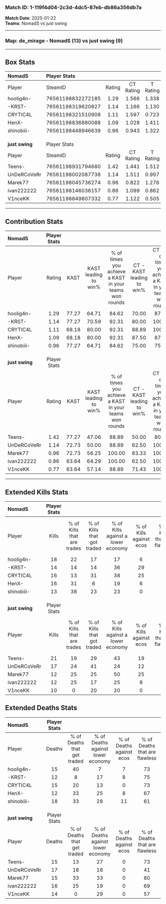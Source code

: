### Match ID: 1-119f4d04-2c3d-4dc5-87eb-db86a356db7a  
**Match Date**: 2025-01-22  
**Teams**: NomadS vs just swing  

---  

### **Map**: de_mirage - NomadS (13) vs just swing (9)  
---  

## Box Stats  

| **NomadS**     | Player Stats      |        |           |          |       |      |       |         |        |      |     |
| :- | :- | :-: | :-: | :-: | :-: | :-: | :-: | :-: | :-: | :-: | :-: |
| Player         | SteamID           | Rating | CT Rating | T Rating | KAST  | ADR  | Kills | Assists | Deaths | K/D  | HS% |
| hoolig4n-      | 76561198832272185 |  1.29  |   1.566   |  1.338   | 77.27 | 92.8 |  18   |    6    |   15   | 1.20 | 61  |
| -KRST-         | 76561198319620827 |  1.14  |   1.166   |  1.130   | 77.27 | 71.1 |  14   |    5    |   12   | 1.17 | 50  |
| CRYTIC4L       | 76561198321510908 |  1.11  |   1.597   |  0.723   | 68.18 | 84.4 |  16   |    4    |   15   | 1.07 | 43  |
| HenX-          | 76561198836880088 |  1.09  |   1.028   |  1.411   | 68.18 | 58.6 |  16   |    1    |   12   | 1.33 | 68  |
| shinobiii-     | 76561198448946639 |  0.96  |   0.943   |  1.322   | 77.27 | 67.0 |  13   |    9    |   18   | 0.72 | 46  |
|                |                   |        |           |          |       |      |       |         |        |      |     |
|                |                   |        |           |          |       |      |       |         |        |      |     |
|                |                   |        |           |          |       |      |       |         |        |      |     |
| **just swing** | Player Stats      |        |           |          |       |      |       |         |        |      |     |
| Player         | SteamID           | Rating | CT Rating | T Rating | KAST  | ADR  | Kills | Assists | Deaths | K/D  | HS% |
| Teens-         | 76561198931794680 |  1.42  |   1.441   |  1.512   | 77.27 | 98.3 |  21   |    3    |   15   | 1.40 | 52  |
| UnDeRCoVeRr    | 76561198002087738 |  1.14  |   1.511   |  0.997   | 72.73 | 82.2 |  17   |    7    |   17   | 1.00 | 41  |
| Marek77        | 76561198045736274 |  0.96  |   0.822   |  1.276   | 72.73 | 70.6 |  12   |    7    |   15   | 0.80 | 33  |
| ivan222222     | 76561198146036157 |  0.86  |   1.099   |  0.862   | 63.64 | 69.1 |  12   |    6    |   16   | 0.75 | 33  |
| V1nceKK        | 76561198849807332 |  0.77  |   1.122   |  0.505   | 63.64 | 56.1 |  10   |    2    |   14   | 0.71 | 50  |
---  

## Contribution Stats  

| **NomadS**     | Player Stats |       |                      |                                                        |                           |                                                             |                          |                                                            |
| :- | :-: | :-: | :-: | :-: | :-: | :-: | :-: | :-: |
| Player         |    Rating    | KAST  | KAST leading to win% | % of times you achieve a KAST in your teams won rounds | CT - KAST leading to win% | CT - % of times you achieve a KAST in your teams won rounds | T - KAST leading to win% | T - % of times you achieve a KAST in your teams won rounds |
| hoolig4n-      |     1.29     | 77.27 |        64.71         |                         84.62                          |           70.00           |                            87.50                            |          57.14           |                           80.00                            |
| -KRST-         |     1.14     | 77.27 |        70.59         |                         92.31                          |           80.00           |                           100.00                            |          57.14           |                           80.00                            |
| CRYTIC4L       |     1.11     | 68.18 |        80.00         |                         92.31                          |           88.89           |                           100.00                            |          66.67           |                           80.00                            |
| HenX-          |     1.09     | 68.18 |        80.00         |                         92.31                          |           87.50           |                            87.50                            |          71.43           |                           100.00                           |
| shinobiii-     |     0.96     | 77.27 |        64.71         |                         84.62                          |           75.00           |                            75.00                            |          55.56           |                           100.00                           |
|                |              |       |                      |                                                        |                           |                                                             |                          |                                                            |
|                |              |       |                      |                                                        |                           |                                                             |                          |                                                            |
|                |              |       |                      |                                                        |                           |                                                             |                          |                                                            |
| **just swing** | Player Stats |       |                      |                                                        |                           |                                                             |                          |                                                            |
| Player         |    Rating    | KAST  | KAST leading to win% | % of times you achieve a KAST in your teams won rounds | CT - KAST leading to win% | CT - % of times you achieve a KAST in your teams won rounds | T - KAST leading to win% | T - % of times you achieve a KAST in your teams won rounds |
| Teens-         |     1.42     | 77.27 |        47.06         |                         88.89                          |           50.00           |                            80.00                            |          44.44           |                           100.00                           |
| UnDeRCoVeRr    |     1.14     | 72.73 |        50.00         |                         88.89                          |           62.50           |                           100.00                            |          37.50           |                           75.00                            |
| Marek77        |     0.96     | 72.73 |        56.25         |                         100.00                         |           83.33           |                           100.00                            |          40.00           |                           100.00                           |
| ivan222222     |     0.86     | 63.64 |        64.29         |                         100.00                         |           62.50           |                           100.00                            |          66.67           |                           100.00                           |
| V1nceKK        |     0.77     | 63.64 |        57.14         |                         88.89                          |           71.43           |                           100.00                            |          42.86           |                           75.00                            |
---  

## Extended Kills Stats  

| **NomadS**     | Player Stats |                            |                            |                                    |                         |                              |                                 |                                       |                    |           |
| :- | :-: | :-: | :-: | :-: | :-: | :-: | :-: | :-: | :-: | :-: |
| Player         |    Kills     | % of Kills that are trades | % of Kills that got traded | % of Kills against a lower economy | % of Kills against ecos | % of Kills that are flawless | % of Kills that are close duels | % of Kills that are assisted by flash | Pistol Round Kills | AWP Kills |
| hoolig4n-      |      18      |             22             |             17             |                 17                 |            6            |              61              |                6                |                   6                   |         4          |     4     |
| -KRST-         |      14      |             14             |             14             |                 36                 |           29            |              43              |                7                |                   0                   |         0          |     0     |
| CRYTIC4L       |      16      |             13             |             31             |                 38                 |           25            |              63              |                6                |                   6                   |         0          |     0     |
| HenX-          |      16      |             31             |             6              |                 19                 |            6            |              81              |                0                |                   0                   |         5          |     0     |
| shinobiii-     |      13      |             38             |             23             |                 23                 |            0            |              62              |                0                |                   0                   |         1          |     0     |
|                |              |                            |                            |                                    |                         |                              |                                 |                                       |                    |           |
|                |              |                            |                            |                                    |                         |                              |                                 |                                       |                    |           |
|                |              |                            |                            |                                    |                         |                              |                                 |                                       |                    |           |
| **just swing** | Player Stats |                            |                            |                                    |                         |                              |                                 |                                       |                    |           |
| Player         |    Kills     | % of Kills that are trades | % of Kills that got traded | % of Kills against a lower economy | % of Kills against ecos | % of Kills that are flawless | % of Kills that are close duels | % of Kills that are assisted by flash | Pistol Round Kills | AWP Kills |
| Teens-         |      21      |             19             |             29             |                 43                 |           19            |              52              |                0                |                   0                   |         0          |     1     |
| UnDeRCoVeRr    |      17      |             24             |             41             |                 24                 |           12            |              76              |                0                |                   6                   |         2          |     0     |
| Marek77        |      12      |             25             |             25             |                 50                 |           25            |              75              |                0                |                   0                   |         0          |     0     |
| ivan222222     |      12      |             25             |             17             |                 25                 |            8            |              67              |                8                |                   8                   |         1          |     1     |
| V1nceKK        |      10      |             0              |             20             |                 20                 |            0            |              80              |               10                |                   0                   |         0          |     5     |
## Extended Deaths Stats  

| **NomadS**     | Player Stats |                             |                                   |                          |                               |                            |                           |               |
| :- | :-: | :-: | :-: | :-: | :-: | :-: | :-: | :-: |
| Player         |    Deaths    | % of Deaths that get traded | % of Deaths against lower economy | % of Deaths against ecos | % of Deaths that are flawless | % of Deaths that are close | % of Deaths while blinded | Deaths to AWP |
| hoolig4n-      |      15      |             40              |                 7                 |            7             |              73               |             0              |             7             |       1       |
| -KRST-         |      12      |              8              |                17                 |            8             |              75               |             0              |             0             |       0       |
| CRYTIC4L       |      15      |             20              |                13                 |            0             |              73               |             13             |             0             |       2       |
| HenX-          |      12      |             33              |                25                 |            8             |              67               |             0              |             0             |       2       |
| shinobiii-     |      18      |             33              |                28                 |            11            |              61               |             0              |             6             |       2       |
|                |              |                             |                                   |                          |                               |                            |                           |               |
|                |              |                             |                                   |                          |                               |                            |                           |               |
|                |              |                             |                                   |                          |                               |                            |                           |               |
| **just swing** | Player Stats |                             |                                   |                          |                               |                            |                           |               |
| Player         |    Deaths    | % of Deaths that get traded | % of Deaths against lower economy | % of Deaths against ecos | % of Deaths that are flawless | % of Deaths that are close | % of Deaths while blinded | Deaths to AWP |
| Teens-         |      15      |             13              |                27                 |            0             |              73               |             0              |             7             |       1       |
| UnDeRCoVeRr    |      17      |             18              |                18                 |            0             |              41               |             6              |             6             |       0       |
| Marek77        |      15      |             33              |                33                 |            0             |              80               |             13             |             0             |       0       |
| ivan222222     |      16      |             25              |                19                 |            0             |              69               |             0              |             0             |       2       |
| V1nceKK        |      14      |              0              |                29                 |            0             |              57               |             0              |             0             |       1       |

